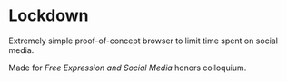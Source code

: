 # Lockdown

Extremely simple proof-of-concept browser to limit time spent on social media.

Made for *Free Expression and Social Media* honors colloquium.
